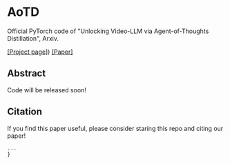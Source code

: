 # AoTD
Official PyTorch code of "Unlocking Video-LLM via Agent-of-Thoughts Distillation", Arxiv.

[[Project page]](https://zhengrongz.github.io/AoTD/)) [[Paper]](https://zhengrongz.github.io/AoTD/)

## Abstract

Code will be released soon!

## Citation
If you find this paper useful, please consider staring this repo and citing our paper!
```latex
...
}
```

